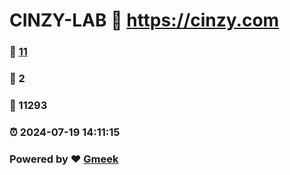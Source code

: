 # CINZY-LAB :link: https://cinzy.com 
### :page_facing_up: [11](https://cinzy.com/tag.html) 
### :speech_balloon: 2 
### :hibiscus: 11293 
### :alarm_clock: 2024-07-19 14:11:15 
### Powered by :heart: [Gmeek](https://github.com/Meekdai/Gmeek)
